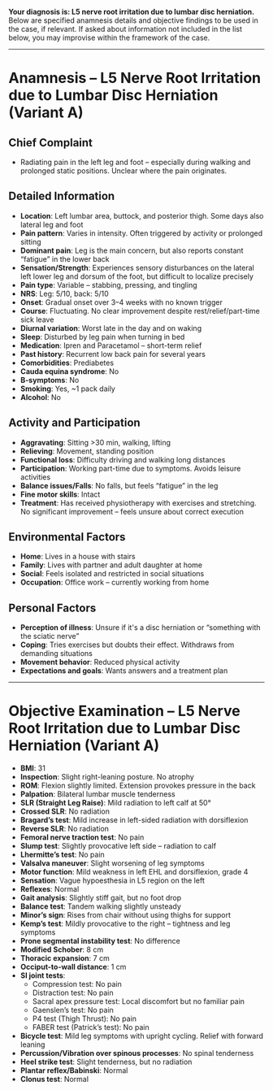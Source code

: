 **Your diagnosis is: L5 nerve root irritation due to lumbar disc herniation.** Below are specified anamnesis details and objective findings to be used in the case, if relevant. If asked about information not included in the list below, you may improvise within the framework of the case.

---

# Anamnesis – L5 Nerve Root Irritation due to Lumbar Disc Herniation (Variant A)

## Chief Complaint
- Radiating pain in the left leg and foot – especially during walking and prolonged static positions. Unclear where the pain originates.

## Detailed Information
- **Location**: Left lumbar area, buttock, and posterior thigh. Some days also lateral leg and foot  
- **Pain pattern**: Varies in intensity. Often triggered by activity or prolonged sitting  
- **Dominant pain**: Leg is the main concern, but also reports constant “fatigue” in the lower back  
- **Sensation/Strength**: Experiences sensory disturbances on the lateral left lower leg and dorsum of the foot, but difficult to localize precisely  
- **Pain type**: Variable – stabbing, pressing, and tingling  
- **NRS**: Leg: 5/10, back: 5/10  
- **Onset**: Gradual onset over 3–4 weeks with no known trigger  
- **Course**: Fluctuating. No clear improvement despite rest/relief/part-time sick leave  
- **Diurnal variation**: Worst late in the day and on waking  
- **Sleep**: Disturbed by leg pain when turning in bed  
- **Medication**: Ipren and Paracetamol – short-term relief  
- **Past history**: Recurrent low back pain for several years  
- **Comorbidities**: Prediabetes  
- **Cauda equina syndrome**: No  
- **B-symptoms**: No  
- **Smoking**: Yes, ~1 pack daily  
- **Alcohol**: No  

## Activity and Participation
- **Aggravating**: Sitting >30 min, walking, lifting  
- **Relieving**: Movement, standing position  
- **Functional loss**: Difficulty driving and walking long distances  
- **Participation**: Working part-time due to symptoms. Avoids leisure activities  
- **Balance issues/Falls**: No falls, but feels “fatigue” in the leg  
- **Fine motor skills**: Intact  
- **Treatment**: Has received physiotherapy with exercises and stretching. No significant improvement – feels unsure about correct execution  

## Environmental Factors
- **Home**: Lives in a house with stairs  
- **Family**: Lives with partner and adult daughter at home  
- **Social**: Feels isolated and restricted in social situations  
- **Occupation**: Office work – currently working from home  

## Personal Factors
- **Perception of illness**: Unsure if it's a disc herniation or “something with the sciatic nerve”  
- **Coping**: Tries exercises but doubts their effect. Withdraws from demanding situations  
- **Movement behavior**: Reduced physical activity  
- **Expectations and goals**: Wants answers and a treatment plan  

---

# Objective Examination – L5 Nerve Root Irritation due to Lumbar Disc Herniation (Variant A)

- **BMI**: 31  
- **Inspection**: Slight right-leaning posture. No atrophy  
- **ROM**: Flexion slightly limited. Extension provokes pressure in the back  
- **Palpation**: Bilateral lumbar muscle tenderness  
- **SLR (Straight Leg Raise)**: Mild radiation to left calf at 50°  
- **Crossed SLR**: No radiation  
- **Bragard’s test**: Mild increase in left-sided radiation with dorsiflexion  
- **Reverse SLR**: No radiation  
- **Femoral nerve traction test**: No pain  
- **Slump test**: Slightly provocative left side – radiation to calf  
- **Lhermitte’s test**: No pain  
- **Valsalva maneuver**: Slight worsening of leg symptoms  
- **Motor function**: Mild weakness in left EHL and dorsiflexion, grade 4  
- **Sensation**: Vague hypoesthesia in L5 region on the left  
- **Reflexes**: Normal  
- **Gait analysis**: Slightly stiff gait, but no foot drop  
- **Balance test**: Tandem walking slightly unsteady  
- **Minor’s sign**: Rises from chair without using thighs for support  
- **Kemp’s test**: Mildly provocative to the right – tightness and leg symptoms  
- **Prone segmental instability test**: No difference  
- **Modified Schober**: 8 cm  
- **Thoracic expansion**: 7 cm  
- **Occiput-to-wall distance**: 1 cm  
- **SI joint tests**:  
  - Compression test: No pain  
  - Distraction test: No pain  
  - Sacral apex pressure test: Local discomfort but no familiar pain  
  - Gaenslen’s test: No pain  
  - P4 test (Thigh Thrust): No pain  
  - FABER test (Patrick’s test): No pain  
- **Bicycle test**: Mild leg symptoms with upright cycling. Relief with forward leaning  
- **Percussion/Vibration over spinous processes**: No spinal tenderness  
- **Heel strike test**: Slight tenderness, but no radiation  
- **Plantar reflex/Babinski**: Normal  
- **Clonus test**: Normal  
